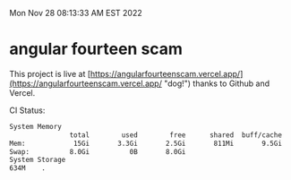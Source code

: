 Mon Nov 28 08:13:33 AM EST 2022

# angular fourteen scam


This project is live at [https://angularfourteenscam.vercel.app/](https://angularfourteenscam.vercel.app/ "dog!") thanks to Github and Vercel.

CI Status: 

```bash
System Memory
               total        used        free      shared  buff/cache   available
Mem:            15Gi       3.3Gi       2.5Gi       811Mi       9.5Gi        10Gi
Swap:          8.0Gi          0B       8.0Gi
System Storage
634M	.
